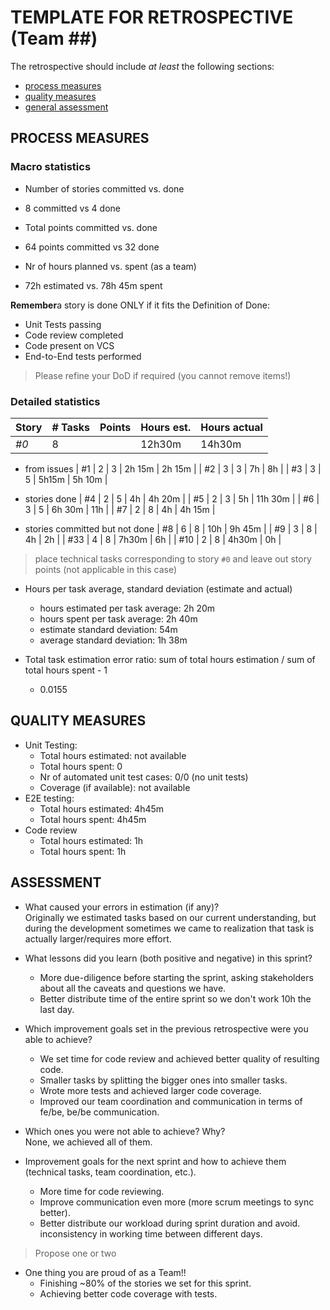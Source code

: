 TEMPLATE FOR RETROSPECTIVE (Team ##)
=====================================

The retrospective should include _at least_ the following
sections:

- [process measures](#process-measures)
- [quality measures](#quality-measures)
- [general assessment](#assessment)

## PROCESS MEASURES 

### Macro statistics

- Number of stories committed vs. done 
- 8 committed vs 4 done 

- Total points committed vs. done 
- 64 points committed vs 32 done

- Nr of hours planned vs. spent (as a team)
- 72h estimated vs. 78h 45m spent

**Remember**a story is done ONLY if it fits the Definition of Done:
 
- Unit Tests passing
- Code review completed
- Code present on VCS
- End-to-End tests performed

> Please refine your DoD if required (you cannot remove items!) 

### Detailed statistics

| Story  | # Tasks | Points | Hours est. | Hours actual |
|--------|---------|--------|------------|--------------|
| _#0_   |   8     |        |   12h30m   |   14h30m     |

  - from issues
|  #1    |   2     |   3    |    2h 15m  |   2h 15m     |
|  #2    |   3     |   3    |     7h     |   8h         |
|  #3    |   3     |   5    |     5h15m  |   5h 10m     |

  - stories done
|  #4    |   2     |   5    |     4h     |   4h 20m     |
|  #5    |   2     |   3    |     5h     |   11h 30m    |
|  #6    |   3     |   5    |  6h 30m    |   11h        |
|  #7    |   2     |   8    |     4h     |   4h 15m     |

  - stories committed but not done
|  #8    |   6     |   8    |     10h    |   9h 45m     |
|  #9    |   3     |   8    |     4h     |   2h         |
|  #33   |   4     |   8    |    7h30m   |   6h         |
|  #10   |   2     |   8    |    4h30m   |   0h         |
   

> place technical tasks corresponding to story `#0` and leave out story points (not applicable in this case)

- Hours per task average, standard deviation (estimate and actual)

    - hours estimated per task average: 2h 20m
    - hours spent per task average: 2h 40m
    - estimate standard deviation: 54m 
    - average standard deviation: 1h 38m
- Total task estimation error ratio: sum of total hours estimation / sum of total hours spent - 1
    - 0.0155

  
## QUALITY MEASURES 

- Unit Testing:
  - Total hours estimated: not available
  - Total hours spent: 0
  - Nr of automated unit test cases: 0/0 (no unit tests)
  - Coverage (if available): not available
- E2E testing:
  - Total hours estimated: 4h45m
  - Total hours spent: 4h45m
  <!--(It's up to person to split dev and testing, so not all tasks have a corresponding testing tasks)-->
- Code review 
  - Total hours estimated: 1h
  - Total hours spent: 1h
  


## ASSESSMENT

- What caused your errors in estimation (if any)?  
  Originally we estimated tasks based on our current understanding, but during the development sometimes we came to realization that task is actually larger/requires more effort.

- What lessons did you learn (both positive and negative) in this sprint?  
  - More due-diligence before starting the sprint, asking stakeholders about all the caveats and questions we have.
  - Better distribute time of the entire sprint so we don't work 10h the last day.

- Which improvement goals set in the previous retrospective were you able to achieve?  
  - We set time for code review and achieved better quality of resulting code.
  - Smaller tasks by splitting the bigger ones into smaller tasks.
  - Wrote more tests and achieved larger code coverage.
  - Improved our team coordination and communication in terms of fe/be, be/be communication.
  
- Which ones you were not able to achieve? Why?  
  None, we achieved all of them.

- Improvement goals for the next sprint and how to achieve them (technical tasks, team coordination, etc.). 
  - More time for code reviewing.
  - Improve communication even more (more scrum meetings to sync better).
  - Better distribute our workload during sprint duration and avoid. inconsistency in working time between different days.

> Propose one or two

- One thing you are proud of as a Team!!  
  - Finishing ~80% of the stories we set for this sprint.
  - Achieving better code coverage with tests.
